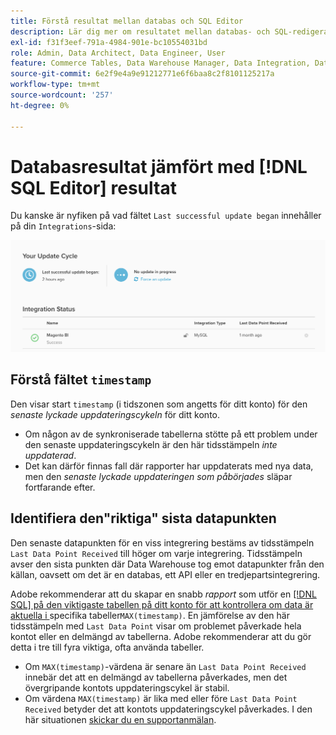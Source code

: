 ```yaml
---
title: Förstå resultat mellan databas och SQL Editor
description: Lär dig mer om resultatet mellan databas- och SQL-redigerare.
exl-id: f31f3eef-791a-4984-901e-bc10554031bd
role: Admin, Data Architect, Data Engineer, User
feature: Commerce Tables, Data Warehouse Manager, Data Integration, Data Import/Export
source-git-commit: 6e2f9e4a9e91212771e6f6baa8c2f8101125217a
workflow-type: tm+mt
source-wordcount: '257'
ht-degree: 0%

---
```


# Databasresultat jämfört med [!DNL SQL Editor] resultat

Du kanske är nyfiken på vad fältet `Last successful update began` innehåller på din `Integrations`-sida:

![Last_success_update.png](../../../assets/Last_successful_update.png)

## Förstå fältet `timestamp`

Den visar start `timestamp` (i tidszonen som angetts för ditt konto) för den _senaste lyckade uppdateringscykeln_ för ditt konto.

- Om någon av de synkroniserade tabellerna stötte på ett problem under den senaste uppdateringscykeln är den här tidsstämpeln *inte uppdaterad*.
- Det kan därför finnas fall där rapporter har uppdaterats med nya data, men den *senaste lyckade uppdateringen som påbörjades* släpar fortfarande efter.

## Identifiera den&quot;riktiga&quot; sista datapunkten

Den senaste datapunkten för en viss integrering bestäms av tidsstämpeln `Last Data Point Received` till höger om varje integrering. Tidsstämpeln avser den sista punkten där Data Warehouse tog emot datapunkter från den källan, oavsett om det är en databas, ett API eller en tredjepartsintegrering.

Adobe rekommenderar att du skapar en snabb *rapport* som utför en [[!DNL SQL]  på den viktigaste tabellen på ditt konto för att kontrollera om data är aktuella i &#x200B;](../../dev-reports/sql-rpt-bldr.md)specifika tabeller`MAX(timestamp)`. En jämförelse av den här tidsstämpeln med `Last Data Point` visar om problemet påverkade hela kontot eller en delmängd av tabellerna. Adobe rekommenderar att du gör detta i tre till fyra viktiga, ofta använda tabeller.

- Om `MAX(timestamp)`-värdena är senare än `Last Data Point Received` innebär det att en delmängd av tabellerna påverkades, men det övergripande kontots uppdateringscykel är stabil.
- Om värdena `MAX(timestamp)` är lika med eller före `Last Data Point Received` betyder det att kontots uppdateringscykel påverkades. I den här situationen [skickar du en supportanmälan](https://experienceleague.adobe.com/docs/commerce-knowledge-base/kb/troubleshooting/miscellaneous/mbi-service-policies.html?lang=sv-SE).
